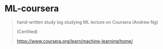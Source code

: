 # ML-coursera
> hand-written study log studying ML lecture on Coursera (Andrew Ng)
> 
> (Certified)
> 
> https://www.coursera.org/learn/machine-learning/home/
